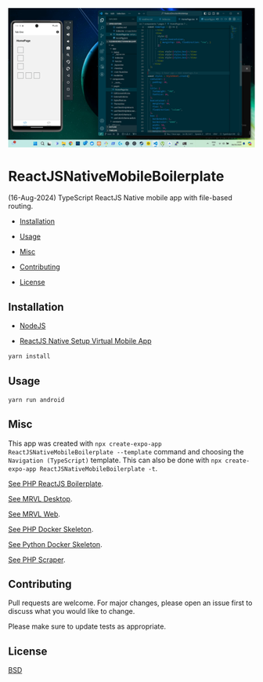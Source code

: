 <img src="https://github.com/kkamara/useful/blob/main/FlexboxDirectionMobileApp.png?raw=true" alt="FlexboxDirectionMobileApp.png" width=""/>

# ReactJSNativeMobileBoilerplate

(16-Aug-2024) TypeScript ReactJS Native mobile app with file-based routing.

* [Installation](#installation)

* [Usage](#usage)

* [Misc](#misc)

* [Contributing](#contributing)

* [License](#license)

## Installation

* [NodeJS](https://nodejs.org/en)

* [ReactJS Native Setup Virtual Mobile App](https://reactnative.dev/docs/environment-setup?guide=native&platform=android)

```bash
yarn install
```

## Usage

```bash
yarn run android
```

## Misc

This app was created with `npx create-expo-app ReactJSNativeMobileBoilerplate --template` command and choosing the `Navigation (TypeScript)` template. This can also be done with `npx create-expo-app ReactJSNativeMobileBoilerplate -t`.

[See PHP ReactJS Boilerplate](https://github.com/kkamara/php-reactjs-boilerplate).

[See MRVL Desktop](https://github.com/kkamara/mrvl-desktop).

[See MRVL Web](https://github.com/kkamara/mrvl-web).

[See PHP Docker Skeleton](https://github.com/kkamara/php-docker-skeleton).

[See Python Docker Skeleton](https://github.com/kkamara/python-docker-skeleton).

[See PHP Scraper](https://github.com/kkamara/php-scraper).

## Contributing
Pull requests are welcome. For major changes, please open an issue first to discuss what you would like to change.

Please make sure to update tests as appropriate.

## License
[BSD](https://opensource.org/licenses/BSD-3-Clause)
